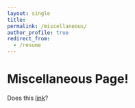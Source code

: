 ```yaml
---
layout: single
title:
permalink: /miscellaneous/
author_profile: true
redirect_from:
  - /resume
---
```


# Miscellaneous Page!

Does this [link](/mdp-admissions/)?
